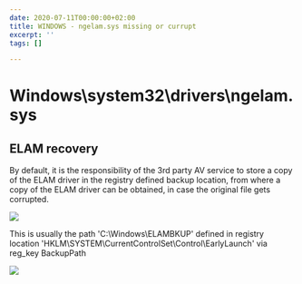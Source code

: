 ```yaml
---
date: 2020-07-11T00:00:00+02:00
title: WINDOWS - ngelam.sys missing or currupt
excerpt: ''
tags: []

---
```

# Windows\\system32\\drivers\\ngelam.sys

## ELAM recovery

By default, it is the responsibility of the 3rd party AV service to store a copy of the ELAM driver in the registry defined backup location, from where a copy of the ELAM driver can be obtained, in case the original file gets corrupted.

![](/images/image-14.png)

This is usually the path 'C:\\Windows\\ELAMBKUP' defined in registry location 'HKLM\\SYSTEM\\CurrentControlSet\\Control\\EarlyLaunch' via reg_key BackupPath

![](/images/image-15.png)